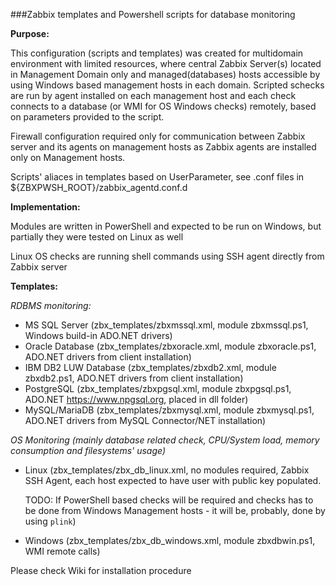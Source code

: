 ###Zabbix templates and Powershell scripts for database monitoring 

**Purpose:**

This configuration (scripts and templates) was created for multidomain environment with limited resources, where central Zabbix Server(s) located in Management Domain only and managed(databases) hosts accessible by using Windows based management hosts in each domain. Scripted schecks are run by agent installed on each management host and each check connects to a database (or WMI for OS Windows checks) remotely, based on parameters provided to the script. 

Firewall configuration required only for communication between Zabbix server and its agents on management hosts as Zabbix agents are installed only on Management hosts.

Scripts' aliaces in templates based on UserParameter, see .conf files in ${ZBXPWSH_ROOT}/zabbix_agentd.conf.d

**Implementation:**

Modules are written in PowerShell and expected to be run on Windows, but partially they were tested on Linux as well

Linux OS checks are running shell commands using SSH agent directly from Zabbix server 

**Templates:**

*RDBMS monitoring:*

- MS SQL Server (zbx_templates/zbxmssql.xml, module zbxmssql.ps1, Windows build-in ADO.NET drivers)
- Oracle Database (zbx_templates/zbxoracle.xml, module zbxoracle.ps1, ADO.NET drivers from client installation)
- IBM DB2 LUW Database (zbx_templates/zbxdb2.xml, module zbxdb2.ps1, ADO.NET drivers from client installation)
- PostgreSQL (zbx_templates/zbxpgsql.xml, module zbxpgsql.ps1, ADO.NET https://www.npgsql.org, placed in dll folder)
- MySQL/MariaDB (zbx_templates/zbxmysql.xml, module zbxmysql.ps1, ADO.NET drivers from MySQL Connector/NET installation)

*OS Monitoring (mainly database related check, CPU/System load, memory consumption and filesystems' usage)*
- Linux (zbx_templates/zbx_db_linux.xml, no modules required, Zabbix SSH Agent, each host expected to have user with public key populated.
  
  TODO: If PowerShell based checks will be required and checks has to be done from Windows Management hosts - it will be, probably, done by using ```plink```)
- Windows (zbx_templates/zbx_db_windows.xml, module zbxdbwin.ps1, WMI remote calls)

Please check Wiki for installation procedure  
